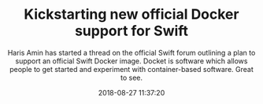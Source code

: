 ---
title: "Kickstarting new official Docker support for Swift"
subtitle: "Haris Amin has started a thread on the official Swift forum outlining a plan to support an official Swift Docker image. Docket is software which allows people to get started and experiment with container-based software. Great to see."
tags: ["forum","evolution"]
link: "https://forums.swift.org/t/kickstarting-new-official-docker-support-for-swift/15487"
date: "2018-08-27 11:37:20"
---